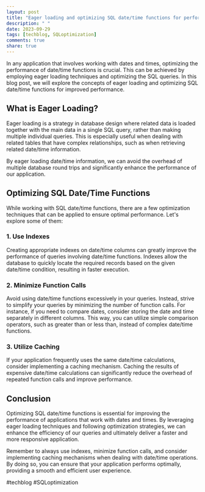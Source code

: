```yaml
---
layout: post
title: "Eager loading and optimizing SQL date/time functions for performance"
description: " "
date: 2023-09-29
tags: [techblog, SQLoptimization]
comments: true
share: true
---
```


In any application that involves working with dates and times, optimizing the performance of date/time functions is crucial. This can be achieved by employing eager loading techniques and optimizing the SQL queries. In this blog post, we will explore the concepts of eager loading and optimizing SQL date/time functions for improved performance.

## What is Eager Loading?

Eager loading is a strategy in database design where related data is loaded together with the main data in a single SQL query, rather than making multiple individual queries. This is especially useful when dealing with related tables that have complex relationships, such as when retrieving related date/time information.

By eager loading date/time information, we can avoid the overhead of multiple database round trips and significantly enhance the performance of our application.

## Optimizing SQL Date/Time Functions

While working with SQL date/time functions, there are a few optimization techniques that can be applied to ensure optimal performance. Let's explore some of them:

### 1. Use Indexes

Creating appropriate indexes on date/time columns can greatly improve the performance of queries involving date/time functions. Indexes allow the database to quickly locate the required records based on the given date/time condition, resulting in faster execution.

### 2. Minimize Function Calls

Avoid using date/time functions excessively in your queries. Instead, strive to simplify your queries by minimizing the number of function calls. For instance, if you need to compare dates, consider storing the date and time separately in different columns. This way, you can utilize simple comparison operators, such as greater than or less than, instead of complex date/time functions.

### 3. Utilize Caching

If your application frequently uses the same date/time calculations, consider implementing a caching mechanism. Caching the results of expensive date/time calculations can significantly reduce the overhead of repeated function calls and improve performance.

## Conclusion

Optimizing SQL date/time functions is essential for improving the performance of applications that work with dates and times. By leveraging eager loading techniques and following optimization strategies, we can enhance the efficiency of our queries and ultimately deliver a faster and more responsive application.

Remember to always use indexes, minimize function calls, and consider implementing caching mechanisms when dealing with date/time operations. By doing so, you can ensure that your application performs optimally, providing a smooth and efficient user experience.

#techblog #SQLoptimization